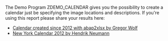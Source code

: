 The Demo Program ZDEMO_CALENDAR gives you the possibility to create a calendar just be specifying the image locations and descriptions. If you're using this report please share your results here:
 
* [Calendar created since 2012 with abap2xlsx by Gregor Wolf](https://computerservice-wolf.com/privat/)
* [New York Calendar 2012 by Hendrik Neumann](http://dl.dropbox.com/u/3894797/Calendar%20-%20New%20York%20City%20-%202012.pdf)
